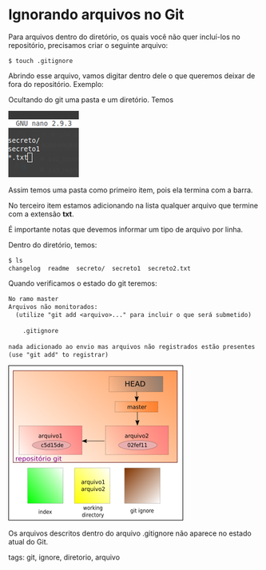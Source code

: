 # Ignorando arquivos no Git

Para arquivos dentro do diretório, os quais você não quer incluí-los no repositório, precisamos criar o seguinte arquivo:
```
$ touch .gitignore
```
Abrindo esse arquivo, vamos digitar dentro dele o que queremos deixar de fora do repositório. Exemplo:

Ocultando do git uma pasta e um diretório. Temos

![git ignore](./img/gitignore.png)

Assim temos uma pasta como primeiro item, pois ela termina com a barra.

No terceiro item estamos adicionando na lista qualquer arquivo que termine com a extensão **txt**.

É importante notas que devemos informar um tipo de arquivo por linha.

Dentro do diretório, temos:
```
$ ls
changelog  readme  secreto/  secreto1  secreto2.txt
```

Quando verificamos o estado do git teremos:
```
No ramo master
Arquivos não monitorados:
  (utilize "git add <arquivo>..." para incluir o que será submetido)

	.gitignore

nada adicionado ao envio mas arquivos não registrados estão presentes (use "git add" to registrar)
```

![arquivos ignorados pelo git](./img/fluxoGit8.png)

Os arquivos descritos dentro do arquivo .gitignore não aparece no estado atual do Git.

tags: git, ignore, diretorio, arquivo
